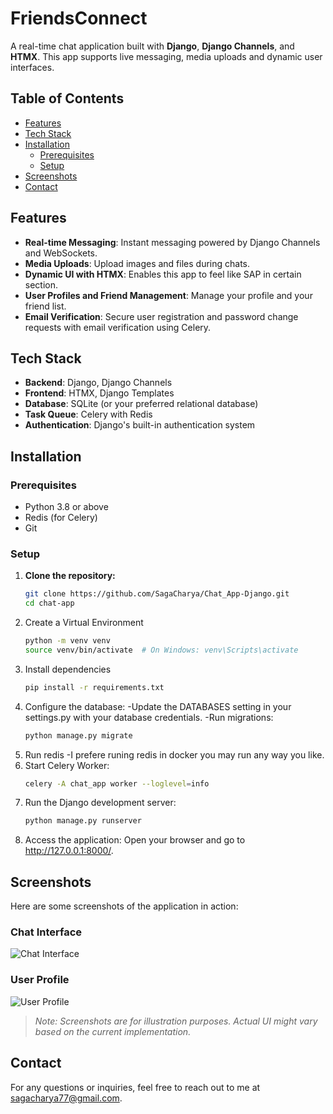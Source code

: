 # FriendsConnect

A real-time chat application built with **Django**, **Django Channels**, and **HTMX**. This app supports live messaging, media uploads and dynamic user interfaces.

## Table of Contents
- [Features](#features)
- [Tech Stack](#tech-stack)
- [Installation](#installation)
  - [Prerequisites](#prerequisites)
  - [Setup](#setup)
- [Screenshots](#screenshots)
- [Contact](#contact)

## Features

- **Real-time Messaging**: Instant messaging powered by Django Channels and WebSockets.
- **Media Uploads**: Upload images and files during chats. 
- **Dynamic UI with HTMX**: Enables this app to feel like SAP in certain section.
- **User Profiles and Friend Management**: Manage your profile and your friend list.
- **Email Verification**: Secure user registration and password change requests with email verification using Celery.

## Tech Stack

- **Backend**: Django, Django Channels
- **Frontend**: HTMX, Django Templates
- **Database**: SQLite (or your preferred relational database)
- **Task Queue**: Celery with Redis
- **Authentication**: Django's built-in authentication system

## Installation

### Prerequisites

- Python 3.8 or above
- Redis (for Celery)
- Git

### Setup

1. **Clone the repository:**
   ```bash
   git clone https://github.com/SagaCharya/Chat_App-Django.git
   cd chat-app
2. Create a Virtual Environment
    ```bash
    python -m venv venv
    source venv/bin/activate  # On Windows: venv\Scripts\activate
3. Install dependencies
    ```bash
    pip install -r requirements.txt
4. Configure the database:
  -Update the DATABASES setting in your settings.py with your database credentials.
  -Run migrations:
     ```bash
     python manage.py migrate
5. Run redis
  -I prefere runing redis in docker you may run any way you like.
6. Start Celery Worker:
   ```bash
   celery -A chat_app worker --loglevel=info
7. Run the Django development server:
   ```bash
   python manage.py runserver
8. Access the application: Open your browser and go to http://127.0.0.1:8000/.
   
 ## Screenshots

Here are some screenshots of the application in action:

### Chat Interface
![Chat Interface](https://github.com/user-attachments/assets/ad633016-83b8-4c06-83c0-b756561ba595)


### User Profile
![User Profile](https://github.com/user-attachments/assets/4923a79e-14e0-4de8-aafb-c4b0b4d1def8)


> *Note: Screenshots are for illustration purposes. Actual UI might vary based on the current implementation.*  
   
## Contact

For any questions or inquiries, feel free to reach out to me at sagacharya77@gmail.com.
 


